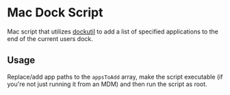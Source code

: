 # Mac Dock Script
Mac script that utilizes [dockutil](https://github.com/kcrawford/dockutil) to add a list of specified applications to the end of the current users dock.

## Usage
Replace/add app paths to the `appsToAdd` array, make the script executable (if you're not just running it from an MDM) and then run the script as root.